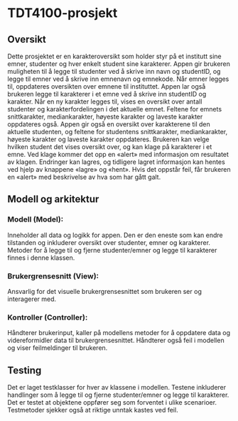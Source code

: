 # TDT4100-prosjekt
## Oversikt

Dette prosjektet er en karakteroversikt som holder styr på et institutt sine emner, studenter og hver enkelt student sine karakterer. Appen gir brukeren muligheten til å legge til studenter ved å skrive inn navn og studentID, og legge til emner ved å skrive inn emnenavn og emnekode. Når emner legges til, oppdateres oversikten over emnene til instituttet. Appen lar også brukeren legge til karakterer i et emne ved å skrive inn studentID og karakter. Når en ny karakter legges til, vises en oversikt over antall studenter og karakterfordelingen i det aktuelle emnet. Feltene for emnets snittkarakter, mediankarakter, høyeste karakter og laveste karakter oppdateres også. Appen gir også en oversikt over karakterene til den aktuelle studenten, og feltene for studentens snittkarakter, mediankarakter, høyeste karakter og laveste karakter oppdateres. Brukeren kan velge hvilken student det vises oversikt over, og kan klage på karakterer i et emne. Ved klage kommer det opp en «alert» med informasjon om resultatet av klagen. Endringer kan lagres, og tidligere lagret informasjon kan hentes ved hjelp av knappene «lagre» og «hent». Hvis det oppstår feil, får brukeren en «alert» med beskrivelse av hva som har gått galt.

## Modell og arkitektur

### Modell (Model):
Inneholder all data og logikk for appen. Den er den eneste som kan endre tilstanden og inkluderer oversikt over studenter, emner og karakterer. Metoder for å legge til og fjerne studenter/emner og legge til karakterer finnes i denne klassen.

### Brukergrensesnitt (View): 
Ansvarlig for det visuelle brukergrensesnittet som brukeren ser og interagerer med.

### Kontroller (Controller): 
Håndterer brukerinput, kaller på modellens metoder for å oppdatere data og videreformidler data til brukergrensesnittet. Håndterer også feil i modellen og viser feilmeldinger til brukeren.

## Testing

Det er laget testklasser for hver av klassene i modellen.
Testene inkluderer handlinger som å legge til og fjerne studenter/emner og legge til karakterer.
Det er testet at objektene oppfører seg som forventet i ulike scenarioer.
Testmetoder sjekker også at riktige unntak kastes ved feil.
